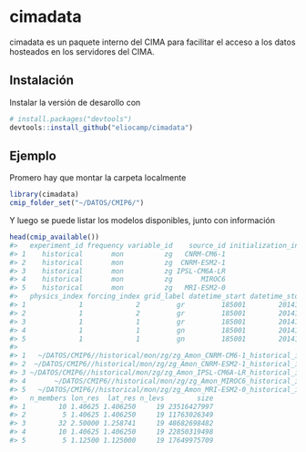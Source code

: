 
<!-- README.md is generated from README.Rmd. Please edit that file -->

# cimadata

<!-- badges: start -->

<!-- badges: end -->

cimadata es un paquete interno del CIMA para facilitar el acceso a los
datos hosteados en los servidores del CIMA.

## Instalación

Instalar la versión de desarollo con

``` r
# install.packages("devtools")
devtools::install_github("eliocamp/cimadata")
```

## Ejemplo

Promero hay que montar la carpeta localmente

``` r
library(cimadata)
cmip_folder_set("~/DATOS/CMIP6/")
```

Y luego se puede listar los modelos disponibles, junto con información

``` r
head(cmip_available())
#>   experiment_id frequency variable_id    source_id initialization_index
#> 1    historical       mon          zg   CNRM-CM6-1                    1
#> 2    historical       mon          zg  CNRM-ESM2-1                    1
#> 3    historical       mon          zg IPSL-CM6A-LR                    1
#> 4    historical       mon          zg       MIROC6                    1
#> 5    historical       mon          zg   MRI-ESM2-0                    1
#>   physics_index forcing_index grid_label datetime_start datetime_stop
#> 1             1             2         gr         185001        201412
#> 2             1             2         gr         185001        201412
#> 3             1             1         gr         185001        201412
#> 4             1             1         gn         185001        201412
#> 5             1             1         gn         185001        201412
#>                                                                                           file
#> 1   ~/DATOS/CMIP6//historical/mon/zg/zg_Amon_CNRM-CM6-1_historical_i1p1f2_gr_185001-201412.nc4
#> 2  ~/DATOS/CMIP6//historical/mon/zg/zg_Amon_CNRM-ESM2-1_historical_i1p1f2_gr_185001-201412.nc4
#> 3 ~/DATOS/CMIP6//historical/mon/zg/zg_Amon_IPSL-CM6A-LR_historical_i1p1f1_gr_185001-201412.nc4
#> 4       ~/DATOS/CMIP6//historical/mon/zg/zg_Amon_MIROC6_historical_i1p1f1_gn_185001-201412.nc4
#> 5   ~/DATOS/CMIP6//historical/mon/zg/zg_Amon_MRI-ESM2-0_historical_i1p1f1_gn_185001-201412.nc4
#>   n_members lon_res  lat_res n_levs        size
#> 1        10 1.40625 1.406250     19 23516427997
#> 2         5 1.40625 1.406250     19 11763026349
#> 3        32 2.50000 1.258741     19 48682698482
#> 4        10 1.40625 1.406250     19 22850319498
#> 5         5 1.12500 1.125000     19 17649975709
```
